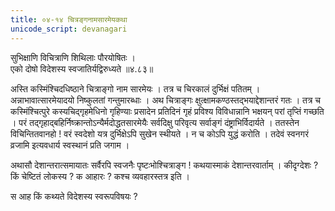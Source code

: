 ```yaml
---
title: ०४-१४ चित्रङ्गनामसारमेयकथा
unicode_script: devanagari
---
```

सुभिक्षाणि विचित्राणि शिथिलाः पौरयोषितः ।  
एको दोषो विदेशस्य स्वजातिर्यद्विरुध्यते ॥४.८३॥

अस्ति कस्मिंश्चिदधिष्ठाने चित्राङ्गो नाम सारमेयः । तत्र च चिरकालं दुर्भिक्षं पतितम् । अन्नाभावात्सारमेयादयो निष्कुलतां गन्तुमारब्धाः । अथ चित्राङ्गः क्षुत्क्षामकण्ठस्तद्भयाद्देशान्तरं गतः । तत्र च कस्मिंश्चित्पुरे कस्यचिद्गृहमेधिनो गृहिण्याः प्रसादेन प्रतिदिनं गृहं प्रविश्य विविधान्नानि भक्षयन् परां तृप्तिं गच्छति । परं तद्गृहाद्बहिर्निष्क्रान्तोऽन्यैर्मदोद्धतसारमेयैः सर्वदिक्षु परिवृत्य सर्वाङ्गं दंष्ट्राभिर्विदार्यते । ततस्तेन विचिन्तितवानहो ! वरं
स्वदेशो यत्र दुर्भिक्षेऽपि सुखेन स्थीयते । न च कोऽपि युद्धं करोति । तदेवं स्वनगरं व्रजामि इत्यवधार्य स्वस्थानं प्रति जगाम ।  

अथासौ देशान्तरात्समायातः सर्वैरपि स्वजनैः पृष्टःभोश्चित्राङ्ग ! कथयास्माकं देशान्तरवार्ताम् । कीदृग्देशः ? किं चेष्टितं लोकस्य ? क आहारः ? कश्च व्यवहारस्तत्र इति ।  

स आह किं कथ्यते विदेशस्य स्वरूपविषयः ? 
